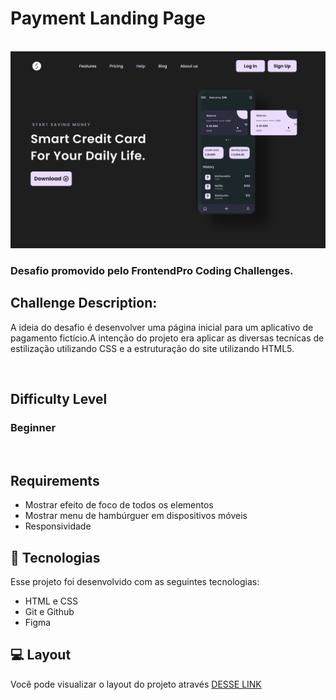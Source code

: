 
# Payment Landing Page

<br>

<img src="./CSS/IMG/Desktop.png">

### Desafio promovido pelo FrontendPro Coding Challenges. 

## **Challenge Description:**
 A ideia do desafio é desenvolver uma página inicial para um aplicativo de pagamento fictício.A intenção do projeto era aplicar as diversas tecnícas de estilização utilizando CSS e a estruturação do site utilizando HTML5. 

<br>

## Difficulty Level 
### Beginner


<br>

## **Requirements**
   - Mostrar efeito de foco de todos os elementos
   - Mostrar menu de hambúrguer em dispositivos móveis
   - Responsividade
  

## 🚀 Tecnologias 
Esse projeto foi desenvolvido com as seguintes tecnologias:

- HTML e CSS
- Git e Github
- Figma

## 💻 Layout

Você pode visualizar o layout do projeto através [DESSE LINK](https://www.figma.com/design/8kfSq7Ww9UFarUTDNUFueF/payment-landing-page?node-id=0-1&t=6YlXqvjh4gJMruOK-1)
